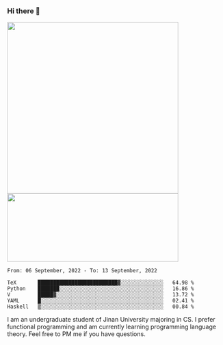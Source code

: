 ### Hi there 👋

<!--
**pe200012/pe200012** is a ✨ _special_ ✨ repository because its `README.md` (this file) appears on your GitHub profile.

Here are some ideas to get you started:

- 🔭 I’m currently working on ...
- 🌱 I’m currently learning ...
- 👯 I’m looking to collaborate on ...
- 🤔 I’m looking for help with ...
- 💬 Ask me about ...
- 📫 How to reach me: ...
- 😄 Pronouns: ...
- ⚡ Fun fact: ...
-->
<p>
    <img width="400em" src="https://github-readme-stats.vercel.app/api?username=pe200012&show_icons=true&icon_color=f44336&title_color=757de8">
    <img width="400em" height="159em" src="https://github-readme-stats.vercel.app/api/top-langs/?username=pe200012&hide=html,cmake,css&title_color=757de8&layout=compact">
</p>

<!--START_SECTION:waka-->
```text
From: 06 September, 2022 - To: 13 September, 2022

TeX       ██████████████████████████▓░░░░░░░░░░░░░░   64.98 % 
Python    ███████░░░░░░░░░░░░░░░░░░░░░░░░░░░░░░░░░░   16.86 % 
V         █████▓░░░░░░░░░░░░░░░░░░░░░░░░░░░░░░░░░░░   13.72 % 
YAML      █░░░░░░░░░░░░░░░░░░░░░░░░░░░░░░░░░░░░░░░░   02.41 % 
Haskell   ▒░░░░░░░░░░░░░░░░░░░░░░░░░░░░░░░░░░░░░░░░   00.84 % 
```
<!--END_SECTION:waka-->

I am an undergraduate student of Jinan University majoring in CS. I prefer functional programming and am currently learning programming language theory. Feel free to PM me if you have questions.
